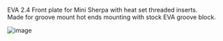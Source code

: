 EVA 2.4 Front plate for Mini Sherpa with heat set threaded inserts.     
Made for groove mount hot ends mounting with stock EVA groove block.       

![image](image\EVA_2_4_Front_Plate__Mini_SHerpa_Heatset.png)
